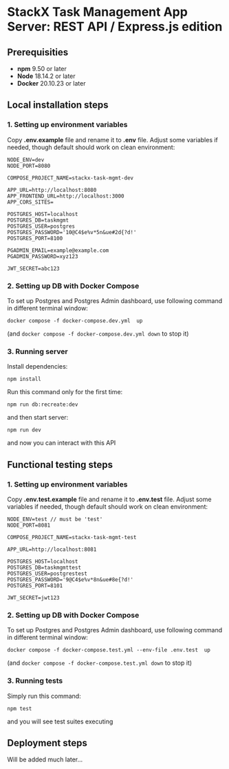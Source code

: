 # StackX Task Management App Server: REST API / Express.js edition

## Prerequisities

-   **npm** 9.50 or later
-   **Node** 18.14.2 or later
-   **Docker** 20.10.23 or later

## Local installation steps

### 1. Setting up environment variables

Copy **.env.example** file and rename it to **.env** file. Adjust some variables if needed, though default should work on clean environment:

```
NODE_ENV=dev
NODE_PORT=8080

COMPOSE_PROJECT_NAME=stackx-task-mgmt-dev

APP_URL=http://localhost:8080
APP_FRONTEND_URL=http://localhost:3000
APP_CORS_SITES=

POSTGRES_HOST=localhost
POSTGRES_DB=taskmgmt
POSTGRES_USER=postgres
POSTGRES_PASSWORD='10@C4$e%v*5n&ue#2d{?d!'
POSTGRES_PORT=8100

PGADMIN_EMAIL=example@example.com
PGADMIN_PASSWORD=xyz123

JWT_SECRET=abc123
```

### 2. Setting up DB with Docker Compose

To set up Postgres and Postgres Admin dashboard, use following command in different terminal window:

`docker compose -f docker-compose.dev.yml  up`

(and `docker compose -f docker-compose.dev.yml down` to stop it)

### 3. Running server

Install dependencies:

`npm install`

Run this command only for the first time:

`npm run db:recreate:dev`

and then start server:

`npm run dev`

and now you can interact with this API

## Functional testing steps

### 1. Setting up environment variables

Copy **.env.test.example** file and rename it to **.env.test** file. Adjust some variables if needed, though default should work on clean environment:

```
NODE_ENV=test // must be 'test'
NODE_PORT=8081

COMPOSE_PROJECT_NAME=stackx-task-mgmt-test

APP_URL=http://localhost:8081

POSTGRES_HOST=localhost
POSTGRES_DB=taskmgmttest
POSTGRES_USER=postgrestest
POSTGRES_PASSWORD='9@C4$e%v*8n&ue#8e{?d!'
POSTGRES_PORT=8101

JWT_SECRET=jwt123
```

### 2. Setting up DB with Docker Compose

To set up Postgres and Postgres Admin dashboard, use following command in different terminal window:

`docker compose -f docker-compose.test.yml --env-file .env.test  up`

(and `docker compose -f docker-compose.test.yml down` to stop it)

### 3. Running tests

Simply run this command:

`npm test`

and you will see test suites executing

## Deployment steps

Will be added much later...
